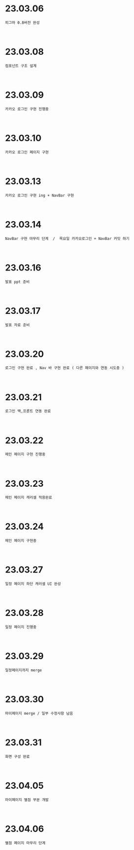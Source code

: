 # 23.03.06

```
피그마 0.8버전 완성
```

<br/>

# 23.03.08

```
컴포넌트 구조 설계
```

<br/>

# 23.03.09

```
카카오 로그인 구현 진행중 
```

<br/>

# 23.03.10

```
카카오 로그인 페이지 구현 
```

<br/>

# 23.03.13

```
카카오 로그인 구현 ing + NavBar 구현  
```

<br/>

# 23.03.14

```
NavBar 구현 마무리 단계  /  목요일 카카오로그인 + NavBar 커밋 하기 
```

<br/>

# 23.03.16 

```
발표 ppt 준비 
```

<br/>

# 23.03.17

```
발표 자료 준비 
```

<br/>

# 23.03.20

```
로그인 구현 완료 , Nav 바 구현 완료 ( 다른 페이지와 연동 시도중 )
```

<br/>

# 23.03.21

```
로그인 백,프론트 연동 완료 
```

<br/>

# 23.03.22

```
메인 페이지 구현 진행중
```

<br/>

# 23.03.23

```
메인 페이지 캐러셀 적용완료
```

<br/>

# 23.03.24

```
메인 페이지 구현중 
```

<br/>

# 23.03.27

```
일정 페이지 하단 캐러셀 UI 완성 
```

<br/>

# 23.03.28

```
일정 페이지 진행중 
```

<br/>

# 23.03.29

```
일정페이지까지 merge
```

<br/>

# 23.03.30

```
마이페이지 merge / 일부 수정사항 남음
```

<br/>

# 23.03.31

```
화면 구성 완료 
```

<br/>

# 23.04.05

```
마이페이지 별점 부분 개발
```

<br/>

# 23.04.06

```
별점 페이지 마무리 단계 
```
